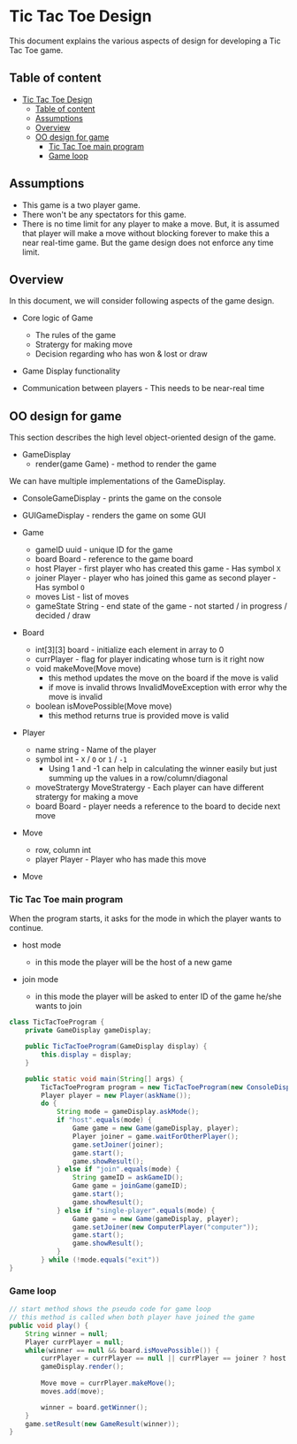 # Tic Tac Toe Design
This document explains the various aspects of design for developing a Tic Tac Toe game.

## Table of content

- [Tic Tac Toe Design](#Tic-Tac-Toe-Design)
  - [Table of content](#Table-of-content)
  - [Assumptions](#Assumptions)
  - [Overview](#Overview)
  - [OO design for game](#OO-design-for-game)
    - [Tic Tac Toe main program](#Tic-Tac-Toe-main-program)
    - [Game loop](#Game-loop)


## Assumptions
- This game is a two player game.
- There won't be any spectators for this game.
- There is no time limit for any player to make a move. But, it is assumed that player will make a move without blocking forever to make this a near real-time game. But the game design does not enforce any time limit.

## Overview
In this document, we will consider following aspects of the game design.

- Core logic of Game
  - The rules of the game
  - Stratergy for making move
  - Decision regarding who has won & lost or draw

- Game Display functionality

- Communication between players - This needs to be near-real time

## OO design for game
This section describes the high level object-oriented design of the game.

- GameDisplay
  - render(game Game) - method to render the game

We can have multiple implementations of the GameDisplay.
- ConsoleGameDisplay - prints the game on the console
- GUIGameDisplay - renders the game on some GUI

- Game
  - gameID uuid - unique ID for the game
  - board Board - reference to the game board
  - host Player - first player who has created this game - Has symbol `X`
  - joiner Player - player who has joined this game as second player - Has symbol `O`
  - moves List<Move> - list of moves
  - gameState String - end state of the game - not started / in progress / decided / draw

- Board
  - int[3][3] board - initialize each element in array to 0
  - currPlayer - flag for player indicating whose turn is it right now
  - void makeMove(Move move) 
    - this method updates the move on the board if the move is valid
    - if move is invalid throws InvalidMoveException with error why the move is invalid
  - boolean isMovePossible(Move move)
    - this method returns true is provided move is valid
  
- Player
  - name string - Name of the player
  - symbol int - `X` / `O` or `1` / `-1`
    - Using 1 and -1 can help in calculating the winner easily but just summing up the values in a row/column/diagonal
  - moveStratergy MoveStratergy - Each player can have different stratergy for making a move
  - board Board - player needs a reference to the board to decide next move

- Move
  - row, column int
  - player Player - Player who has made this move

- Move


### Tic Tac Toe main program

When the program starts, it asks for the mode in which the player wants to continue.
- host mode 
  -  in this mode the player will be the host of a new game

- join mode
  - in this mode the player will be asked to enter ID of the game he/she wants to join

```java
class TicTacToeProgram {
    private GameDisplay gameDisplay;

    public TicTacToeProgram(GameDisplay display) {
        this.display = display;
    }

    public static void main(String[] args) {
        TicTacToeProgram program = new TicTacToeProgram(new ConsoleDisplay());
        Player player = new Player(askName());
        do {
            String mode = gameDisplay.askMode();
            if "host".equals(mode) {
                Game game = new Game(gameDisplay, player);
                Player joiner = game.waitForOtherPlayer();
                game.setJoiner(joiner);
                game.start();
                game.showResult();
            } else if "join".equals(mode) {
                String gameID = askGameID();
                Game game = joinGame(gameID);
                game.start();
                game.showResult();
            } else if "single-player".equals(mode) {
                Game game = new Game(gameDisplay, player);
                game.setJoiner(new ComputerPlayer("computer"));
                game.start();
                game.showResult();
            }
        } while (!mode.equals("exit"))
}
```


### Game loop
```java
// start method shows the pseudo code for game loop
// this method is called when both player have joined the game
public void play() {
    String winner = null;
    Player currPlayer = null;
    while(winner == null && board.isMovePossible()) {
        currPlayer = currPlayer == null || currPlayer == joiner ? host : joiner;
        gameDisplay.render();
        
        Move move = currPlayer.makeMove();
        moves.add(move);

        winner = board.getWinner();
    }
    game.setResult(new GameResult(winner));
}
```
